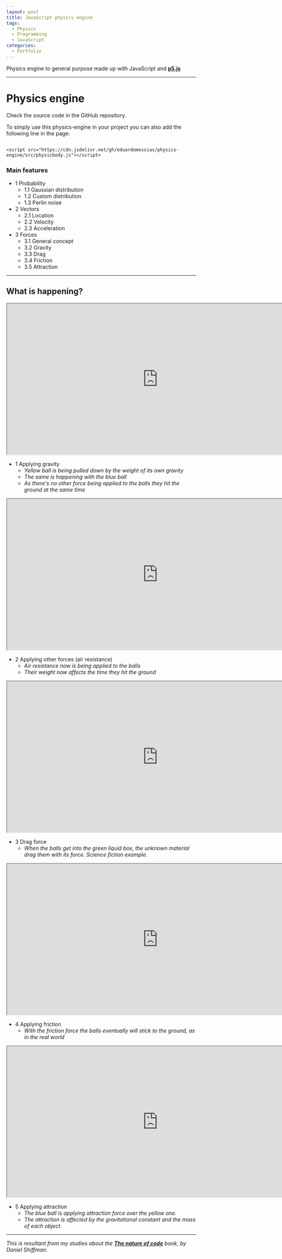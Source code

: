 ```yaml
---
layout: post
title: JavaScript physics engine
tags:
  - Physics
  - Programming
  - JavaScript
categories:
  - Portfolio
---
```


Physics engine to general purpose made up with JavaScript and **[p5.js](https://p5js.org)**

---

# Physics engine
Check the source code in the GitHub repository.

To simply use this physics-engine in your project you can also add the following line in the page:

```

<script src="https://cdn.jsdelivr.net/gh/eduardomessias/physics-engine/src/physicbody.js"></script>

```

### Main features

  - 1 Probability                       
    - 1.1 Gaussian distribution         
    - 1.2 Custom distribution           
    - 1.3 Perlin noise                 
  - 2 Vectors                           
    - 2.1 Location                      
    - 2.2 Velocity                      
    - 2.3 Acceleration                  
  - 3 Forces                            
    - 3.1 General concept               
    - 3.2 Gravity                       
    - 3.3 Drag                          
    - 3.4 Friction                      
    - 3.5 Attraction    
    
---
    
## What is happening?
  

<iframe src="https://editor.p5js.org/eduardo.messias/embed/2uV8pWtca" width="800" height="400" scroll="no" align="center"></iframe> 

- 1 Applying gravity 
  - *Yellow ball is being pulled down by the weight of its own gravity*
  - *The same is happening with the blue ball*
  - *As there's no other force being applied to the balls they hit the ground at the same time*

<iframe src="https://editor.p5js.org/eduardo.messias/embed/EmBAlqDS9" width="800" height="400" scroll="no" align="center"></iframe>

- 2 Applying other forces (air resistance)
  - *Air resistance now is being applied to the balls*
  - *Their weight now affects the time they hit the ground*

<iframe src="https://editor.p5js.org/eduardo.messias/embed/xDLfSHug8" width="800" height="400" scroll="no" align="center"></iframe>

- 3 Drag force
  - *When the balls get into the green liquid box, the unknown material drag them with its force. Science fiction example.*


<iframe src="https://editor.p5js.org/eduardo.messias/embed/09nFcoO9L" width="800" height="400" scroll="no" align="center"></iframe>

- 4 Applying friction
  - *With the friction force the balls eventually will stick to the ground, as in the real world*

<iframe src="https://editor.p5js.org/eduardo.messias/embed/2g1izrmTB" width="800" height="400" scroll="no" align="center"></iframe>

- 5 Applying attraction
  - *The blue ball is applying attraction force over the yellow one.*
  - *The attraction is affected by the gravitational constant and the mass of each object.*

---
*This is resultant from my studies about the [**The nature of code**](http://natureofcode.com) book, by Daniel Shiffman.*
